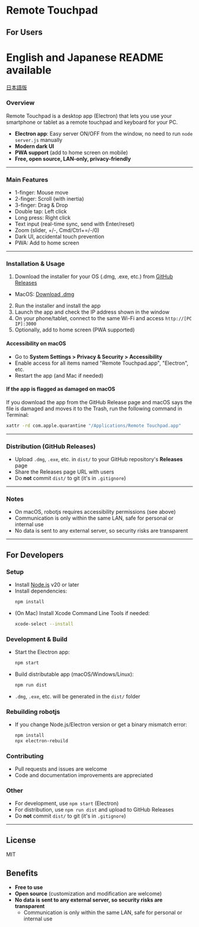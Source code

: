 # Remote Touchpad

## For Users
# English and Japanese README available
[日本語版](./README_ja.md)

### Overview
Remote Touchpad is a desktop app (Electron) that lets you use your smartphone or tablet as a remote touchpad and keyboard for your PC.

- **Electron app**: Easy server ON/OFF from the window, no need to run `node server.js` manually
- **Modern dark UI**
- **PWA support** (add to home screen on mobile)
- **Free, open source, LAN-only, privacy-friendly**

---

### Main Features
- 1-finger: Mouse move
- 2-finger: Scroll (with inertia)
- 3-finger: Drag & Drop
- Double tap: Left click
- Long press: Right click
- Text input (real-time sync, send with Enter/reset)
- Zoom (slider, +/-, Cmd/Ctrl+=/-/0)
- Dark UI, accidental touch prevention
- PWA: Add to home screen

---

### Installation & Usage
1. Download the installer for your OS (.dmg, .exe, etc.) from [GitHub Releases](https://github.com/your-username/your-repo/releases)
- MacOS: [Download .dmg](https://github.com/hrak0x59/remote-touchpad/releases/download/v0.2.0-beta/Remote.Touchpad-1.0.0-arm64.dmg)
2. Run the installer and install the app
3. Launch the app and check the IP address shown in the window
4. On your phone/tablet, connect to the same Wi-Fi and access `http://[PC IP]:3000`
5. Optionally, add to home screen (PWA supported)

#### Accessibility on macOS
- Go to **System Settings > Privacy & Security > Accessibility**
- Enable access for all items named "Remote Touchpad.app", "Electron", etc.
- Restart the app (and Mac if needed)

#### If the app is flagged as damaged on macOS
If you download the app from the GitHub Release page and macOS says the file is damaged and moves it to the Trash, run the following command in Terminal:

```sh
xattr -rd com.apple.quarantine "/Applications/Remote Touchpad.app"
```

---

### Distribution (GitHub Releases)
- Upload `.dmg`, `.exe`, etc. in `dist/` to your GitHub repository's **Releases** page
- Share the Releases page URL with users
- Do **not** commit `dist/` to git (it's in `.gitignore`)

---

### Notes
- On macOS, robotjs requires accessibility permissions (see above)
- Communication is only within the same LAN, safe for personal or internal use
- No data is sent to any external server, so security risks are transparent

---

## For Developers

### Setup
- Install [Node.js](https://nodejs.org/) v20 or later
- Install dependencies:
  ```sh
  npm install
  ```
- (On Mac) Install Xcode Command Line Tools if needed:
  ```sh
  xcode-select --install
  ```

### Development & Build
- Start the Electron app:
  ```sh
  npm start
  ```
- Build distributable app (macOS/Windows/Linux):
  ```sh
  npm run dist
  ```
- `.dmg`, `.exe`, etc. will be generated in the `dist/` folder

### Rebuilding robotjs
- If you change Node.js/Electron version or get a binary mismatch error:
  ```sh
  npm install
  npx electron-rebuild
  ```

### Contributing
- Pull requests and issues are welcome
- Code and documentation improvements are appreciated

### Other
- For development, use `npm start` (Electron)
- For distribution, use `npm run dist` and upload to GitHub Releases
- Do **not** commit `dist/` to git (it's in `.gitignore`)

---

## License
MIT

## Benefits
- **Free to use**
- **Open source** (customization and modification are welcome)
- **No data is sent to any external server, so security risks are transparent**
  - Communication is only within the same LAN, safe for personal or internal use
